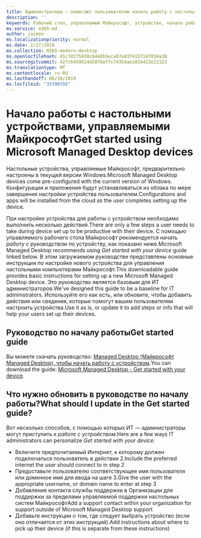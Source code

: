 ```yaml
---
title: Администраторы — помогают пользователям начать работу с настольным устройством, управляемым Майкрософт
description: ''
keywords: Рабочий стол, управляемый Майкрософт, устройство, начало работы, Microsoft 365
ms.service: m365-md
author: jaimeo
ms.localizationpriority: normal
ms.date: 2/27/2019
ms.collection: M365-modern-desktop
ms.openlocfilehash: d1c70275938c8448b5eca07ed374157147856a30
ms.sourcegitcommit: 427c6459614d58f6ef7c74354ae1816423e22323
ms.translationtype: MT
ms.contentlocale: ru-RU
ms.lasthandoff: 06/28/2019
ms.locfileid: "35390356"
---
```

# <a name="get-started-using-microsoft-managed-desktop-devices"></a><span data-ttu-id="444ac-103">Начало работы с настольными устройствами, управляемыми Майкрософт</span><span class="sxs-lookup"><span data-stu-id="444ac-103">Get started using Microsoft Managed Desktop devices</span></span>

<span data-ttu-id="444ac-104">Настольные устройства, управляемые Майкрософт, предварительно настроены в текущей версии Windows.</span><span class="sxs-lookup"><span data-stu-id="444ac-104">Microsoft Managed Desktop devices come pre-configured with the current version of Windows.</span></span> <span data-ttu-id="444ac-105">Конфигурации и приложения будут устанавливаться из облака по мере завершения настройки устройства пользователем.</span><span class="sxs-lookup"><span data-stu-id="444ac-105">Configurations and apps will be installed from the cloud as the user completes setting up the device.</span></span> 
 
<span data-ttu-id="444ac-106">При настройке устройства для работы с устройством необходимо выполнить несколько действий.</span><span class="sxs-lookup"><span data-stu-id="444ac-106">There are only a few steps a user needs to take during device set up to be productive with their device.</span></span> <span data-ttu-id="444ac-107">С помощью управляемого рабочего стола Майкрософт рекомендуется начать *работу с* руководством по устройству, как показано ниже.</span><span class="sxs-lookup"><span data-stu-id="444ac-107">Microsoft Managed Desktop recommends using *Get started with your device* guide linked below.</span></span> <span data-ttu-id="444ac-108">В этом загружаемом руководстве представлены основные инструкции по настройке нового устройства для управления настольными компьютерами Майкрософт.</span><span class="sxs-lookup"><span data-stu-id="444ac-108">This downloadable guide provides basic instructions for setting up a new Microsoft Managed Desktop device.</span></span> <span data-ttu-id="444ac-109">Это руководство является базовым для ИТ администраторов.</span><span class="sxs-lookup"><span data-stu-id="444ac-109">We've designed this guide to be a baseline for IT administrators.</span></span> <span data-ttu-id="444ac-110">Используйте его как есть, или обновите, чтобы добавить действия или сведения, которые помогут вашим пользователям настроить устройства.</span><span class="sxs-lookup"><span data-stu-id="444ac-110">Use it as is, or update it to add steps or info that will help your users set up their devices.</span></span> 

## <a name="get-started-guide"></a><span data-ttu-id="444ac-111">Руководство по началу работы</span><span class="sxs-lookup"><span data-stu-id="444ac-111">Get started guide</span></span> 
<span data-ttu-id="444ac-112">Вы можете скачать руководство: [Managed Desktop (Майкрософт Managed Desktop), чтобы начать работу с устройством](https://www.microsoft.com/en-us/download/details.aspx?id=57918).</span><span class="sxs-lookup"><span data-stu-id="444ac-112">You can download the guide: [Microsoft Managed Desktop - Get started with your device](https://www.microsoft.com/en-us/download/details.aspx?id=57918).</span></span>

## <a name="what-should-i-update-in-the-get-started-guide"></a><span data-ttu-id="444ac-113">Что нужно обновить в руководстве по началу работы?</span><span class="sxs-lookup"><span data-stu-id="444ac-113">What should I update in the Get started guide?</span></span>

<span data-ttu-id="444ac-114">Вот несколько способов, с помощью которых ИТ — администраторы могут приступить к *работе с устройством*.</span><span class="sxs-lookup"><span data-stu-id="444ac-114">Here are a few ways IT administrators can personalize *Get started with your device*:</span></span>
- <span data-ttu-id="444ac-115">Включите предпочитаемый Интернет, к которому должен подключаться пользователь в действии 2.</span><span class="sxs-lookup"><span data-stu-id="444ac-115">Include the preferred internet the user should connect to in step 2</span></span>
- <span data-ttu-id="444ac-116">Предоставьте пользователю соответствующее имя пользователя или доменное имя для ввода на шаге 3.</span><span class="sxs-lookup"><span data-stu-id="444ac-116">Give the user with the appropriate username, or domain name to enter at step 3</span></span>
- <span data-ttu-id="444ac-117">Добавление контакта службы поддержки в Организации для поддержки за пределами управляемой поддержки настольных систем Майкрософт</span><span class="sxs-lookup"><span data-stu-id="444ac-117">Add a support contact within your organization for support outside of Microsoft Managed Desktop support</span></span>
- <span data-ttu-id="444ac-118">Добавьте инструкции о том, где следует выбрать устройство (если оно отличается от этих инструкций).</span><span class="sxs-lookup"><span data-stu-id="444ac-118">Add instructions about where to pick up their device (if this is separate from these instructions)</span></span>

